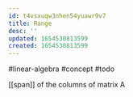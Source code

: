 ```yaml
---
id: t4vsxuqw3nhen54yuawr9v7
title: Range
desc: ''
updated: 1654530813599
created: 1654530813599
---
```

#linear-algebra #concept #todo

[[span]] of the columns of matrix A
